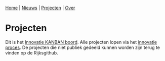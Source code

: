 [Home](/) | [Nieuws](/nieuws) | [Projecten](/projecten) | [Over](/over)

# Projecten
Dit is het [Innovatie KANBAN boord](https://github.com/SSC-ICT-Innovatie/ssc-ict-innovatie.nl/projects/1).
Alle projecten lopen via het [innovatie proces](). De projecten die niet publiek gedeeld kunnen worden zijn terug te vinden op de Rijksgithub.
